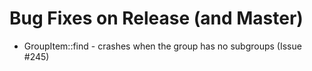 # Bug Fixes on Release (and Master)

* GroupItem::find - crashes when the group has no subgroups (Issue #245)
